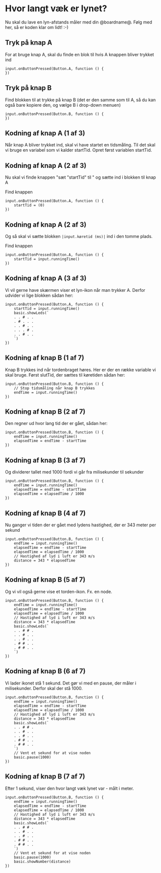 # Hvor langt væk er lynet?
Nu skal du lave en lyn-afstands måler med din @boardname@. 
Følg med her, så er koden klar om lidt! :-)

## Tryk på knap A
For at bruge knap A, skal du finde en blok til hvis A knappen bliver trykket ind

```blocks
input.onButtonPressed(Button.A, function () {
})
``` 

## Tryk på knap B
Find blokken til at trykke på knap B (det er den samme som til A, så du kan også bare kopiere den, og vælge B i drop-down menuen)
```blocks
input.onButtonPressed(Button.B, function () {
})
```

## Kodning af knap A (1 af 3) 
Når knap A bliver trykket ind, skal vi have startet en tidsmåling. Til det skal vi bruge en variabel som vi kalder startTid. Opret først variablen startTid.  

## Kodning af knap A (2 af 3) 
Nu skal vi finde knappen "sæt "startTid" til " og sætte ind i blokken til knap A 

Find knappen 
```blocks
input.onButtonPressed(Button.A, function () {
    startTid = (0)
})
```

## Kodning af knap A (2 af 3) 
Og så skal vi sætte blokken `|input.køretid (ms)|` ind i den tomme plads. 

Find knappen 
```blocks
input.onButtonPressed(Button.A, function () {
    startTid = input.runningTime()
})
```

## Kodning af knap A (3 af 3)
Vi vil gerne have skærmen viser et lyn-ikon når man trykker A. Derfor udvider vi lige blokken sådan her: 

```blocks
input.onButtonPressed(Button.A, function () {
    startTid = input.runningTime()
    basic.showLeds(`
    . . # . .
    . # . . .
    . . # . .
    . . . # .
    . . # . .
    `)
})
```

## Kodning af knap B (1 af 7) 
Knap B trykkes ind når tordenbraget høres. Her er der en række variable vi skal bruge. Først slutTid, der sættes til køretiden sådan her:
```blocks
input.onButtonPressed(Button.B, function () {
    // Stop tidsmåling når knap B trykkes
    endTime = input.runningTime()
})
```

## Kodning af knap B (2 af 7) 
Den regner ud hvor lang tid der er gået, sådan her: 

```blocks
input.onButtonPressed(Button.B, function () {
    endTime = input.runningTime()
    elapsedTime = endTime - startTime
})
```


## Kodning af knap B (3 af 7) 
Og dividerer tallet med 1000 fordi vi går fra milisekunder til sekunder

```blocks
input.onButtonPressed(Button.B, function () {
    endTime = input.runningTime()
    elapsedTime = endTime - startTime
    elapsedTime = elapsedTime / 1000
})
```

## Kodning af knap B (4 af 7) 
Nu ganger vi tiden der er gået med lydens hastighed, der er 343 meter per sekund

```blocks
input.onButtonPressed(Button.B, function () {
    endTime = input.runningTime()
    elapsedTime = endTime - startTime
    elapsedTime = elapsedTime / 1000
    // Hastighed af lyd i luft er 343 m/s
    distance = 343 * elapsedTime
})
```
## Kodning af knap B (5 af 7) 
Og vi vil også gerne vise et torden-ikon. Fx. en node.

```blocks
input.onButtonPressed(Button.B, function () {
    endTime = input.runningTime()
    elapsedTime = endTime - startTime
    elapsedTime = elapsedTime / 1000
    // Hastighed af lyd i luft er 343 m/s
    distance = 343 * elapsedTime
    basic.showLeds(`
    . . # # .
    . . # . .
    . . # . .
    . # # . .
    . # # . .
    `)
})
```

## Kodning af knap B (6 af 7) 
Vi lader ikonet stå 1 sekund. Det gør vi med en pause, der måler i milisekunder. Derfor skal der stå 1000.

```blocks
input.onButtonPressed(Button.B, function () {
    endTime = input.runningTime()
    elapsedTime = endTime - startTime
    elapsedTime = elapsedTime / 1000
    // Hastighed af lyd i luft er 343 m/s
    distance = 343 * elapsedTime
    basic.showLeds(`
    . . # # .
    . . # . .
    . . # . .
    . # # . .
    . # # . .
    `)
    // Vent et sekund for at vise noden
    basic.pause(1000)
})
```

## Kodning af knap B (7 af 7) 
Efter 1 sekund, viser den hvor langt væk lynet var - målt i meter.

```blocks
input.onButtonPressed(Button.B, function () {
    endTime = input.runningTime()
    elapsedTime = endTime - startTime
    elapsedTime = elapsedTime / 1000
    // Hastighed af lyd i luft er 343 m/s
    distance = 343 * elapsedTime
    basic.showLeds(`
    . . # # .
    . . # . .
    . . # . .
    . # # . .
    . # # . .
    `)
    // Vent et sekund for at vise noden
    basic.pause(1000)
    basic.showNumber(distance)
})
```